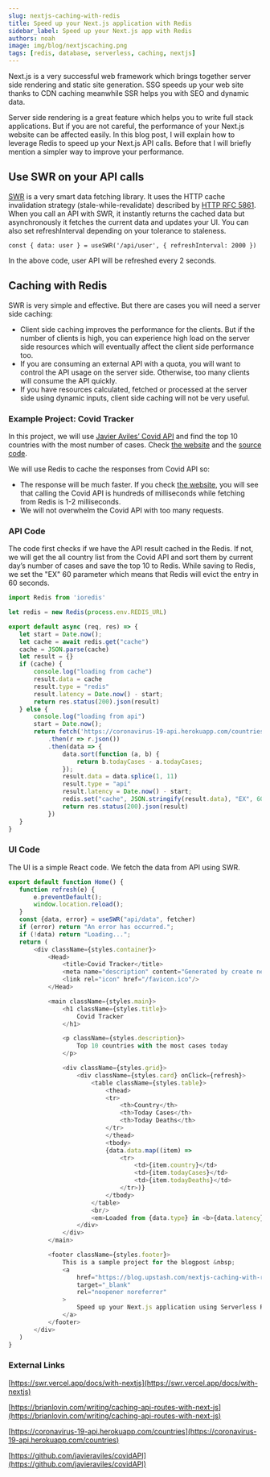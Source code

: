 ```yaml
---
slug: nextjs-caching-with-redis
title: Speed up your Next.js application with Redis
sidebar_label: Speed up your Next.js app with Redis
authors: noah
image: img/blog/nextjscaching.png
tags: [redis, database, serverless, caching, nextjs]
---
```


Next.js is a very successful web framework which brings together server side rendering and static site generation. SSG speeds up your web site thanks to CDN caching meanwhile SSR helps you with SEO and dynamic data.

Server side rendering is a great feature which helps you to write full stack applications. But if you are not careful, the performance of your Next.js website can be affected easily. In this blog post, I will explain how to leverage Redis to speed up your Next.js API calls. Before that I will briefly mention a simpler way to improve your performance.

<!--truncate-->


## Use SWR on your API calls

[SWR](https://github.com/vercel/swr) is a very smart data fetching library. It uses the HTTP cache invalidation strategy (stale-while-revalidate) described by [HTTP RFC 5861](https://datatracker.ietf.org/doc/html/rfc5861). When you call an API with SWR, it instantly returns the cached data but asynchronously it fetches the current data and updates your UI. You can also set refreshInterval depending on your tolerance to staleness.


```
const { data: user } = useSWR('/api/user', { refreshInterval: 2000 })
```




In the above code, user API will be refreshed every 2 seconds.


## Caching with Redis

SWR is very simple and effective. But there are cases you will need a server side caching:



*   Client side caching improves the performance for the clients. But if the number of clients is high, you can experience high load on the server side resources which will eventually affect the client side performance too.
*   If you are consuming an external API with a quota, you will want to control the API usage on the server side. Otherwise, too many clients will consume the API quickly.
*   If you have resources calculated, fetched or processed at the server side using dynamic inputs, client side caching will not be very useful.



### Example Project: Covid Tracker

In this project, we will use [Javier Aviles’ Covid API](https://github.com/javieraviles/covidAPI) and find the top 10 countries with the most number of cases. Check [the website](https://next-caching-with-redis.vercel.app/) and the [source code](https://github.com/upstash/examples/tree/master/next-caching-with-redis).

We will use Redis to cache the responses from Covid API so:

*   The response will be much faster. If you check [the website](https://next-caching-with-redis.vercel.app/), you will see that calling the Covid API is hundreds of milliseconds while fetching from Redis is 1-2 milliseconds.
*   We will not overwhelm the Covid API with too many requests.

### API Code

The code first checks if we have the API result cached in the Redis. If not, we will get the all country list from the Covid API and sort them by current day’s number of cases and save the top 10  to Redis. While saving to Redis, we set the "EX" 60 parameter which means that Redis will evict the entry in 60 seconds.


``` javascript
import Redis from 'ioredis'

let redis = new Redis(process.env.REDIS_URL)

export default async (req, res) => {
   let start = Date.now();
   let cache = await redis.get("cache")
   cache = JSON.parse(cache)
   let result = {}
   if (cache) {
       console.log("loading from cache")
       result.data = cache
       result.type = "redis"
       result.latency = Date.now() - start;
       return res.status(200).json(result)
   } else {
       console.log("loading from api")
       start = Date.now();
       return fetch('https://coronavirus-19-api.herokuapp.com/countries')
           .then(r => r.json())
           .then(data => {
               data.sort(function (a, b) {
                   return b.todayCases - a.todayCases;
               });
               result.data = data.splice(1, 11)
               result.type = "api"
               result.latency = Date.now() - start;
               redis.set("cache", JSON.stringify(result.data), "EX", 60)
               return res.status(200).json(result)
           })
   }
}
```


### UI Code

The UI is a simple React code. We fetch the data from API using SWR.


``` javascript
export default function Home() {
   function refresh(e) {
       e.preventDefault();
       window.location.reload();
   }
   const {data, error} = useSWR("api/data", fetcher)
   if (error) return "An error has occurred.";
   if (!data) return "Loading...";
   return (
       <div className={styles.container}>
           <Head>
               <title>Covid Tracker</title>
               <meta name="description" content="Generated by create next app"/>
               <link rel="icon" href="/favicon.ico"/>
           </Head>

           <main className={styles.main}>
               <h1 className={styles.title}>
                   Covid Tracker
               </h1>

               <p className={styles.description}>
                   Top 10 countries with the most cases today
               </p>

               <div className={styles.grid}>
                   <div className={styles.card} onClick={refresh}>
                       <table className={styles.table}>
                           <thead>
                           <tr>
                               <th>Country</th>
                               <th>Today Cases</th>
                               <th>Today Deaths</th>
                           </tr>
                           </thead>
                           <tbody>
                           {data.data.map((item) =>
                               <tr>
                                   <td>{item.country}</td>
                                   <td>{item.todayCases}</td>
                                   <td>{item.todayDeaths}</td>
                               </tr>)}
                           </tbody>
                       </table>
                       <br/>
                       <em>Loaded from {data.type} in <b>{data.latency}</b> milliseconds. Click to reload.</em>
                   </div>
               </div>
           </main>

           <footer className={styles.footer}>
               This is a sample project for the blogpost &nbsp;
               <a
                   href="https://blog.upstash.com/nextjs-caching-with-redis"
                   target="_blank"
                   rel="noopener noreferrer"
               >
                   Speed up your Next.js application using Serverless Redis for caching.
               </a>
           </footer>
       </div>
   )
}
```



### External Links
[https://swr.vercel.app/docs/with-nextjs](https://swr.vercel.app/docs/with-nextjs)

[https://brianlovin.com/writing/caching-api-routes-with-next-js](https://brianlovin.com/writing/caching-api-routes-with-next-js)

[https://coronavirus-19-api.herokuapp.com/countries](https://coronavirus-19-api.herokuapp.com/countries)

[https://github.com/javieraviles/covidAPI](https://github.com/javieraviles/covidAPI)
